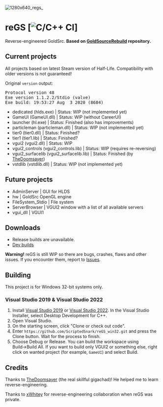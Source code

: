 ![1280x640_regs_](https://user-images.githubusercontent.com/51358194/182458618-a3d8876f-d48a-4f91-a3da-d21c0658e189.png)

# reGS [![C/C++ CI](https://github.com/ScriptedSnark/reGS_win32/actions/workflows/CI.yml/badge.svg)]

Reverse-engineered GoldSrc. **Based on [GoldSourceRebuild](https://github.com/Triang3l/GoldSourceRebuild) repository.**

## Current projects

All projects based on latest Steam version of Half-Life. Compatibility with older versions is not guaranteed!

Original `version` output:
<pre>
Protocol version 48
Exe version 1.1.2.2/Stdio (valve)
Exe build: 19:53:27 Aug  3 2020 (8684)
</pre>

- dedicated (hlds.exe) | Status: WIP (not implemented yet)
- GameUI (GameUI.dll) | Status: WIP (without CareerUI)
- launcher (hl.exe) | Status: Finished (also has improvements)
- particleman (particleman.dll) | Status: WIP (not implemented yet)
- tier0 (tier0.dll) | Status: Finished?
- tier1 (tier1.lib) | Status: Finished?
- vgui2 (vgui2.dll) | Status: WIP
- vgui2_controls (vgui2_controls.lib) | Status: WIP (requires re-reversing)
- vgui2_surfacelib (vgui2_surfacelib.lib) | Status: Finished (by [TheDoomsayer](https://github.com/TheDoomsayer))
- vstdlib (vstdlib.dll) | Status: WIP (not implemented yet)

## Future projects

- AdminServer | GUI for HLDS
- hw | GoldSrc OpenGL engine
- FileSystem_Stdio | File system
- ServerBrowser | VGUI2 window with a list of all available servers
- vgui_dll | VGUI1

## Downloads
* Release builds are unavailable.
* [Dev builds](https://github.com/ScriptedSnark/reGS_win32/actions/workflows/build.yml)

<b>Warning!</b> reGS is still WIP so there are bugs, crashes, flaws and other issues. If you encounter them, report to [Issues](https://github.com/ScriptedSnark/reGS_win32/issues).

## Building

This project is for Windows 32-bit systems only.

### Visual Studio 2019 & Visual Studio 2022
1. Install [Visual Studio 2019](https://my.visualstudio.com/Downloads?q=Visual%20Studio%20Community%202019) or [Visual Studio 2022](https://visualstudio.microsoft.com/vs/preview/vs2022/#download-preview). In the Visual Studio Installer, select Desktop Development for C++.
2. Open Visual Studio.
3. On the starting screen, click "Clone or check out code".
4. Enter `https://github.com/ScriptedSnark/reGS_win32.git` and press the Clone button. Wait for the process to finish.
5. Choose Debug or Release. You can build the workspace using Build→Build All. If you want to build only VGUI2 or something else, right click on wanted project (for example, `GameUI`) and select Build.

## Credits

Thanks to [TheDoomsayer](https://github.com/TheDoomsayer) (the real skillful gigachad)! He helped me to learn reverse-engineering.

Thanks to [xWhitey](https://github.com/xWhitey) for reverse-engineering collaboration when reGS was private.
